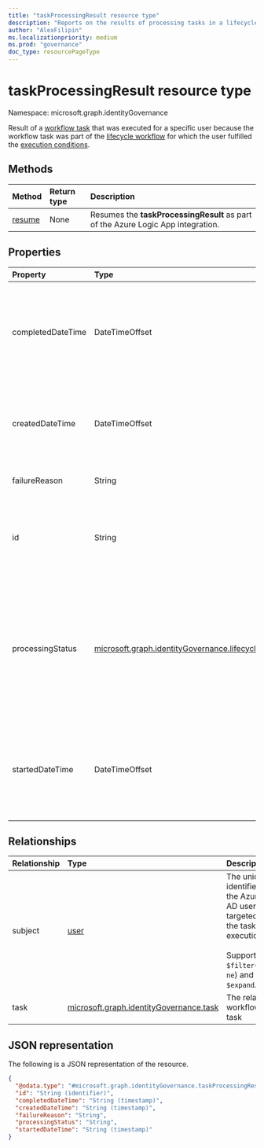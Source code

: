 ```yaml
---
title: "taskProcessingResult resource type"
description: "Reports on the results of processing tasks in a lifecycle workflow."
author: "AlexFilipin"
ms.localizationpriority: medium
ms.prod: "governance"
doc_type: resourcePageType
---
```


# taskProcessingResult resource type

Namespace: microsoft.graph.identityGovernance

Result of a [workflow task](../resources/identitygovernance-task.md) that was executed for a specific user because the workflow task was part of the [lifecycle workflow](../resources/identitygovernance-workflow.md) for which the user fulfilled the [execution conditions](../resources/identitygovernance-workflowexecutionconditions.md).

## Methods

|Method|Return type|Description|
|:---|:---|:---|
|[resume](../api/identitygovernance-taskprocessingresult-resume.md)|None|Resumes the **taskProcessingResult** as part of the Azure Logic App integration.|

## Properties

|Property|Type|Description|
|:---|:---|:---|
|completedDateTime|DateTimeOffset|The date time when taskProcessingResult execution ended. Value is `null` if task execution is still in progress.<br><br>Supports `$filter`(`lt`, `le`, `gt`, `ge`, `eq`, `ne`) and `$orderby`.|
|createdDateTime|DateTimeOffset|The date time when the taskProcessingResult was created.<br><br>Supports `$filter`(`lt`, `le`, `gt`, `ge`, `eq`, `ne`) and `$orderby`.|
|failureReason|String|Describes why the taskProcessingResult has failed.|
|id|String|Identifier used for individually addressing a specific task processing result.<br><br>Supports `$filter`(`eq`, `ne`) and `$orderby`.|
|processingStatus|[microsoft.graph.identityGovernance.lifecycleWorkflowProcessingStatus](../resources/identitygovernance-taskprocessingresult.md)|Describes the execution status of the `taskProcessingResult`. The possible values are: `queued`, `inProgress`, `completed`, `completedWithErrors`, `canceled`, `failed`, `unknownFutureValue`.<br><br>Supports `$filter`(`eq`, `ne`) and `$orderby`.|
|startedDateTime|DateTimeOffset|The date time when taskProcessingResult execution started. Value is `null` if task execution has not yet started.<br><br>Supports `$filter`(`lt`, `le`, `gt`, `ge`, `eq`, `ne`) and `$orderby`.|

## Relationships

|Relationship|Type|Description|
|:---|:---|:---|
|subject|[user](../resources/user.md)|The unique identifier of the Azure AD user targeted for the task execution.<br><br>Supports `$filter`(`eq`, `ne`) and `$expand`.|
|task|[microsoft.graph.identityGovernance.task](../resources/identitygovernance-task.md)|The related workflow task|

## JSON representation

The following is a JSON representation of the resource.
<!-- {
  "blockType": "resource",
  "keyProperty": "id",
  "@odata.type": "microsoft.graph.identityGovernance.taskProcessingResult",
  "openType": false
}
-->
``` json
{
  "@odata.type": "#microsoft.graph.identityGovernance.taskProcessingResult",
  "id": "String (identifier)",
  "completedDateTime": "String (timestamp)",
  "createdDateTime": "String (timestamp)",
  "failureReason": "String",
  "processingStatus": "String",
  "startedDateTime": "String (timestamp)"
}
```

